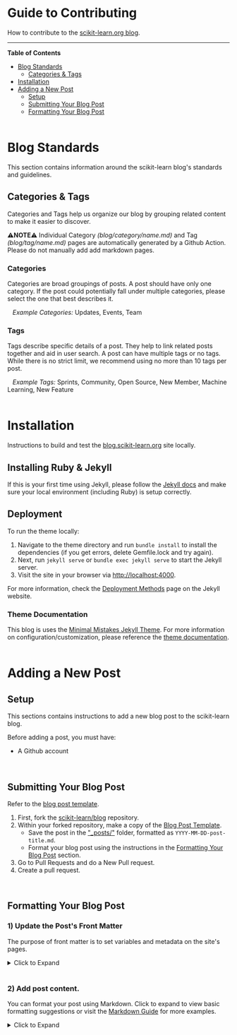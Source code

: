 
# Guide to Contributing
How to contribute to the [scikit-learn.org blog](https://blog.scikit-learn.org).
***

**Table of Contents**  
- [Blog Standards](https://github.com/scikit-learn/blog/blob/main/CONTRIBUTING.md#blog-standards)
  - [Categories & Tags](https://github.com/scikit-learn/blog/blob/main/CONTRIBUTING.md#categories--tags)    
- [Installation](https://github.com/scikit-learn/blog/blob/main/CONTRIBUTING.md#installation)
- [Adding a New Post](https://github.com/scikit-learn/blog/blob/main/CONTRIBUTING.md#adding-a-new-post) 
    - [Setup](https://github.com/scikit-learn/blog/blob/main/CONTRIBUTING.md#setup)
    - [Submitting Your Blog Post](https://github.com/scikit-learn/blog/blob/main/CONTRIBUTING.md#submitting-your-blog-post)
    - [Formatting Your Blog Post](https://github.com/scikit-learn/blog/blob/main/CONTRIBUTING.md#formatting-your-blog-post)
<br><br>

# Blog Standards
This section contains information around the scikit-learn blog's standards and guidelines.

## Categories & Tags
Categories and Tags help us organize our blog by grouping related content to make it easier to discover.

:warning:**NOTE**:warning: Individual Category *(blog/category/name.md)* and Tag *(blog/tag/name.md)* pages are automatically generated by a Github Action. Please do not manually add add markdown pages.

### Categories
Categories are broad groupings of posts. A post should have only one category. If the post could potentially fall under multiple categories, please select the one that best describes it.

&nbsp;&nbsp; *Example Categories:* Updates, Events, Team

### Tags
Tags describe specific details of a post. They help to link related posts together and aid in user search. A post can have multiple tags or no tags. While there is no strict limit, we recommend using no more than 10 tags per post.

&nbsp;&nbsp; *Example Tags:* Sprints, Community, Open Source, New Member, Machine Learning, New Feature
<br><br>



# Installation
Instructions to build and test the [blog.scikit-learn.org](https://scikit-learn.org/blog) site locally.

## Installing Ruby & Jekyll
If this is your first time using Jekyll, please follow the [Jekyll docs](https://jekyllrb.com/docs/installation/) and make sure your local environment (including Ruby) is setup correctly.

## Deployment
To run the theme locally:
1. Navigate to the theme directory and run `bundle install` to install the dependencies (if you get errors, delete Gemfile.lock and try again). 
2. Next, run `jekyll serve` or `bundle exec jekyll serve` to start the Jekyll server.
3. Visit the site in your browser via [http://localhost:4000](http://localhost:4000).

For more information, check the [Deployment Methods](https://jekyllrb.com/docs/deployment-methods/) page on the Jekyll website.

### Theme Documentation
This blog is uses the [Minimal Mistakes Jekyll Theme](https://github.com/mmistakes/minimal-mistakes). For more information on configuration/customization, please reference the [theme documentation](https://mmistakes.github.io/minimal-mistakes/docs/quick-start-guide/).
<br><br>




# Adding a New Post

## Setup
This sections contains instructions to add a new blog post to the scikit-learn blog.

Before adding a post, you must have:
- A Github account
<br>

## Submitting Your Blog Post
Refer to the [blog post template](https://github.com/scikit-learn/blog/blob/main/_posts/templates/2022-01-01-template-post.markdown).

1. First, fork the [scikit-learn/blog](https://github.com/scikit-learn/blog) repository.
2. Within your forked repository, make a copy of the [Blog Post Template](https://github.com/scikit-learn/blog/blob/main/_posts/templates/2022-01-01-template-post.markdown). 
    - Save the post in the ["_posts/"](https://github.com/scikit-learn/blog/blob/main/_posts/) folder, formatted as `YYYY-MM-DD-post-title.md`. 
    - Format your blog post using the instructions in the [Formatting Your Blog Post](https://github.com/scikit-learn/blog/blob/main/README.md#formatting-your-blog-post) section.
4. Go to Pull Requests and do a New Pull request.
5. Create a pull request.
<br>


## Formatting Your Blog Post

### 1) Update the Post's Front Matter
The purpose of front matter is to set variables and metadata on the site's pages.

<details> 
<summary> Click to Expand </summary>
  
  1. **Add Post Information**
      - *title:* Add the title of your blog post in double quotes, 
          - `title: "Example Post Title"` (with quotes)
      - *date:* Add the date of posting. This helps to ensure our blog displays posts are sorted correctly and are displayed in a sequential order.
          - `date: Month Name, Day, Year` (no quotes) <br>
        
  2. **Add Post Category and Tags:** Categories and tags help us organize our blog by grouping related content to make it easier to discover. Check the [Blog Standards](https://github.com/scikit-learn/blog#blog-standards) section for more information.
      - *categories:* A post should have only one category. Format categories in titlecase without dashes (Ex. "Open Source" instead of "open-source")
      - *tags:* Tags describe specific details of a post. They help to link related posts together and aid in user search.
      - ![categories_tags](/assets/images/brand_images/category_tag.png)
  3. **Add Featured Image**
      - *featured-image:* First, place the image in the [assets/images/posts_images/](https://github.com/scikit-learn/blog/tree/main/assets/images/posts_images) folder. Set the featured-image variable to the base image name, omiting the full path. 
          - `featured-image: image-name.png` (no quotes)
  4. **Add Author Information**
      - The *postauthors* field can accomodate multiple authors. Each postauthor can use the following four variables, but only the `name` field is required.
          -  *name:* (required) 
              -  `name: Author Name` (no quotes)
          -  *website:* (optional) Link attached to author name. Can be any relevant link.
              -  `website: https://github.com` (no quotes)
          -  *email:* (optional) Appears as an email icon after author name.
              -  `email: author@email.com` (no quotes)
          -  *image:* (optional) Author headshot, appears before author name. First, place the image in the [assets/images/author_images/](https://github.com/scikit-learn/blog/tree/main/assets/images/author_images) folder. Set the image variable to the base image name, omiting the full path. 
              - `image: image-name.png` (no quotes)
          -  Single Author Post          |  Multiple Author Post
             :-------------------------:|:-------------------------:
             ![](/assets/images/brand_images/single-author-post.png)  |  ![](/assets/images/brand_images/multiple-author-post.png)
</details>
<br>        


### 2) Add post content.
You can format your post using Markdown. Click to expand to view basic formatting suggestions or visit the [Markdown Guide](https://www.markdownguide.org/) for more examples. 
<details>
<summary> Click to Expand </summary>
  
  #### Headings
  Use the \# symbol to format header text. 
  
      # Heading 1
      ## Heading 2
      ### Heading 3
      #### Heading 4
      ##### Heading 5
      ###### Heading 6
  
  #### Text Emphasis
  Use the \* or \_ symbols around words or phrases to add **bolding** or _italics_, or _even **bold** within italics_!
      
      _Italic text_
      *Italic text*
      __Bold text__
      **Bold text**
      _You can even add **bold text** within italics_
  
  #### Lists
  Add unordered lists: 
      
      - Item 1
      - Item 2
  
  Or ordered lists:
  
      1. Item 1
      2. Item 2
  
  If you are adding paragraphs between list items, be sure to indent each paragragh by four spaces.
  
      1. Item 1
          Lorem ipsum dolor sit amet, consectetur adipiscing elit, sed do eiusmod tempor incididunt ut labore et dolore magna aliqua. Feugiat in fermentum posuere urna nec. Nibh tellus molestie nunc non blandit. Dui id ornare arcu odio ut sem nulla. 
          Non curabitur gravida arcu ac. Ut sem viverra aliquet eget sit amet. Morbi tincidunt ornare massa eget egestas purus viverra accumsan in. Vulputate eu scelerisque felis imperdiet proin fermentum leo vel. Tincidunt augue interdum velit euismod in pellentesque massa. Interdum velit laoreet id donec ultrices tincidunt.
      2. Item 2
  
  
  #### Links
  Add a link with [custom text](https://blog.scikit-learn.org). 
  
      [link text](https://url.com)
  
  #### Images
  Add an image to your post by placing the image in the [/assets/images/posts_images/](https://github.com/scikit-learn/blog/tree/main/assets/images/posts_images) folder, then adding the following code.
             
      <figure>
        <img src="/blog/assets/images/posts_images/paris.jpg" alt="photo of Paris" max-width="50%" max-height="50%" /> 
        <figcaption>
          Photo credit: <a href="https://cmarmo.github.io">Chiara Marmo</a>
        </figcaption>
      </figure>

</details>
